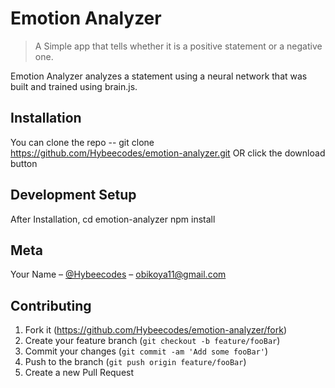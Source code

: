 # Emotion Analyzer
> A Simple app that tells whether it is a positive statement or a negative one.


Emotion Analyzer analyzes a statement using a neural network that was built and trained using brain.js. 


## Installation
You can clone the repo -- git clone https://github.com/Hybeecodes/emotion-analyzer.git  OR click the download button

## Development Setup
After Installation,
cd emotion-analyzer
npm install

## Meta

Your Name – [@Hybeecodes](https://twitter.com/Hybeecodes) – obikoya11@gmail.com

## Contributing

1. Fork it (<https://github.com/Hybeecodes/emotion-analyzer/fork>)
2. Create your feature branch (`git checkout -b feature/fooBar`)
3. Commit your changes (`git commit -am 'Add some fooBar'`)
4. Push to the branch (`git push origin feature/fooBar`)
5. Create a new Pull Request